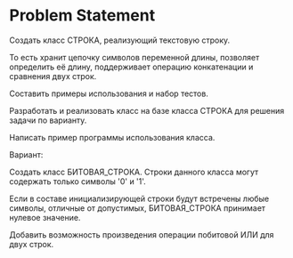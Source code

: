 # Problem Statement

Создать класс СТРОКА, реализующий текстовую строку. 

То есть хранит цепочку символов переменной длины, позволяет определить её длину, поддерживает операцию конкатенации и сравнения двух строк. 

Составить примеры использования и набор тестов. 

Разработать и реализовать класс на базе класса СТРОКА для решения задачи по варианту. 

Написать пример программы использования класса.


Вариант:

Создать класс БИТОВАЯ_СТРОКА. Строки данного класса могут содержать только символы '0' и '1'. 

Если в составе инициализирующей строки будут встречены любые символы, отличные от допустимых, БИТОВАЯ_СТРОКА принимает нулевое значение. 

Добавить возможность произведения операции побитовой ИЛИ для двух строк.

